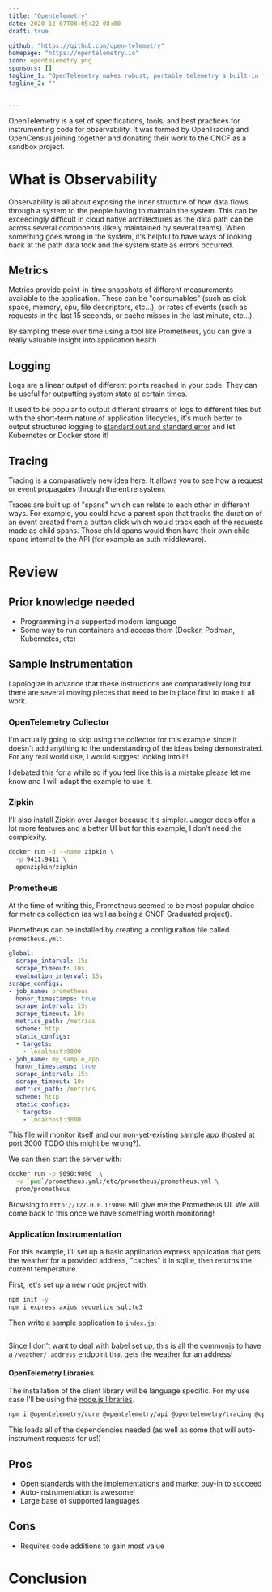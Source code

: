```yaml
---
title: "Opentelemetry"
date: 2020-12-07T08:05:22-08:00
draft: true

github: "https://github.com/open-telemetry"
homepage: "https://opentelemetry.io"
icon: opentelemetry.png
sponsors: []
tagline_1: "OpenTelemetry makes robust, portable telemetry a built-in feature of cloud-native software."
tagline_2: ""


---
```


OpenTelemetry is a set of specifications, tools, and best practices for instrumenting code for observability. It was formed by OpenTracing and OpenCensus joining together and donating their work to the CNCF as a sandbox project.

# What is Observability 

Observability is all about exposing the inner structure of how data flows through a system to the people having to maintain the system. This can be exceedingly difficult in cloud native architectures as the data path can be across several components (likely maintained by several teams). When something goes wrong in the system, it's helpful to have ways of looking back at the path data took and the system state as errors occurred.

## Metrics

Metrics provide point-in-time snapshots of different measurements available to the application. These can be "consumables" (such as disk space, memory, cpu, file descriptors, etc...), or rates of events (such as requests in the last 15 seconds, or cache misses in the last minute, etc...). 

By sampling these over time using a tool like Prometheus, you can give a really valuable insight into application health

## Logging

Logs are a linear output of different points reached in your code. They can be useful for outputting system state at certain times. 

It used to be popular to output different streams of logs to different files but with the short-term nature of application lifecycles, it's much better to output structured logging to [standard out and standard error](https://www.howtogeek.com/435903/what-are-stdin-stdout-and-stderr-on-linux/) and let Kubernetes or Docker store it!

## Tracing

Tracing is a comparatively new idea here. It allows you to see how a request or event propagates through the entire system. 

Traces are built up of "spans" which can relate to each other in different ways. For example, you could have a parent span that tracks the duration of an event created from a button click which would track each of the requests made as child spans. Those child spans would then have their own child spans internal to the API (for example an auth middleware). 

# Review




## Prior knowledge needed

- Programming in a supported modern language
- Some way to run containers and access them (Docker, Podman, Kubernetes, etc)

## Sample Instrumentation

I apologize in advance that these instructions are comparatively long but there are several moving pieces that need to be in place first to make it all work.

### OpenTelemetry Collector

I'm actually going to skip using the collector for this example since it doesn't add anything to the understanding of the ideas being demonstrated. For any real world use, I would suggest looking into it!

I debated this for a while so if you feel like this is a mistake please let me know and I will adapt the example to use it.


### Zipkin

I'll also install Zipkin over Jaeger because it's simpler. Jaeger does offer a lot more features and a better UI but for this example, I don't need the complexity.


``` bash
docker run -d --name zipkin \
  -p 9411:9411 \
  openzipkin/zipkin
```

### Prometheus

At the time of writing this, Prometheus seemed to be most popular choice for metrics collection (as well as being a CNCF Graduated project). 

Prometheus can be installed by creating a configuration file called `prometheus.yml`:

```yaml
global:
  scrape_interval: 15s
  scrape_timeout: 10s
  evaluation_interval: 15s
scrape_configs:
- job_name: prometheus
  honor_timestamps: true
  scrape_interval: 15s
  scrape_timeout: 10s
  metrics_path: /metrics
  scheme: http
  static_configs:
  - targets:
    - localhost:9090
- job_name: my_sample_app
  honor_timestamps: true
  scrape_interval: 15s
  scrape_timeout: 10s
  metrics_path: /metrics
  scheme: http
  static_configs:
  - targets:
    - localhost:3000
```

This file will monitor itself and our non-yet-existing sample app (hosted at port 3000 TODO this might be wrong?).  

We can then start the server with: 

``` bash
docker run -p 9090:9090  \
  -v `pwd`/prometheus.yml:/etc/prometheus/prometheus.yml \
  prom/prometheus
```

Browsing to `http://127.0.0.1:9090` will give me the Prometheus UI. We will come back to this once we have something worth monitoring!

### Application Instrumentation

For this example, I'll set up a basic application express application that gets the weather for a provided address, "caches" it in sqlite, then returns the current temperature.

First, let's set up a new node project with:

``` bash
npm init -y
npm i express axios sequelize sqlite3
```

Then write a sample application to `index.js`:

``` js

```

Since I don't want to deal with babel set up, this is all the commonjs to have a `/weather/:address` endpoint that gets the weather for an address!

#### OpenTelemetry Libraries

The installation of the client library will be language specific. For my use case I'll be using the [node.js libraries](https://github.com/open-telemetry/opentelemetry-js).

```bash
npm i @opentelemetry/core @opentelemetry/api @opentelemetry/tracing @opentelemetry/node @opentelemetry/metrics @opentelemetry/exporter-prometheus @opentelemetry/exporter-zipkin @opentelemetry/plugin-http @opentelemetry/plugin-https @opentelemetry/plugin-express 
```

This loads all of the dependencies needed (as well as some that will auto-instrument requests for us!)



## Pros

- Open standards with the implementations and market buy-in to succeed
- Auto-instrumentation is awesome!
- Large base of supported languages

## Cons

- Requires code additions to gain most value

# Conclusion


